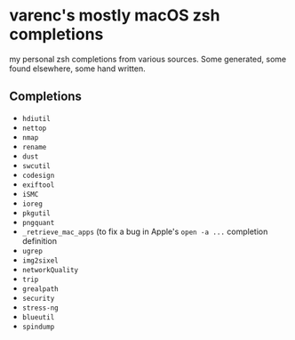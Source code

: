 # varenc's mostly macOS zsh completions
my personal zsh completions from various sources. Some generated, some found elsewhere, some hand written.

## Completions
 - `hdiutil`
 - `nettop`
 - `nmap`
 - `rename`
 - `dust`
 - `swcutil`
 - `codesign`
 - `exiftool`
 - `iSMC`
 - `ioreg`
 - `pkgutil`
 - `pngquant`
 - `_retrieve_mac_apps` (to fix a bug in Apple's `open -a ...` completion definition
 - `ugrep`
 - `img2sixel`
 - `networkQuality`
 - `trip`
 - `grealpath`
 - `security`
 - `stress-ng`
 - `blueutil`
 - `spindump`
